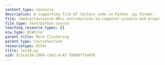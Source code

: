 ```yaml
---
content_type: resource
description: A supporting file of lecture code in Python .py format.
file: /media/courses/6-00sc-introduction-to-computer-science-and-programming-spring-2011/5c2ca1161808cbe2ec41f8000773ad78_lec20.py
file_type: text/python-source
learning_resource_types: []
ocw_type: OCWFile
parent_title: More Clustering
parent_type: CourseSection
resourcetype: Other
title: lec20.py
uid: 5c2ca116-1808-cbe2-ec41-f8000773ad78
---
```

